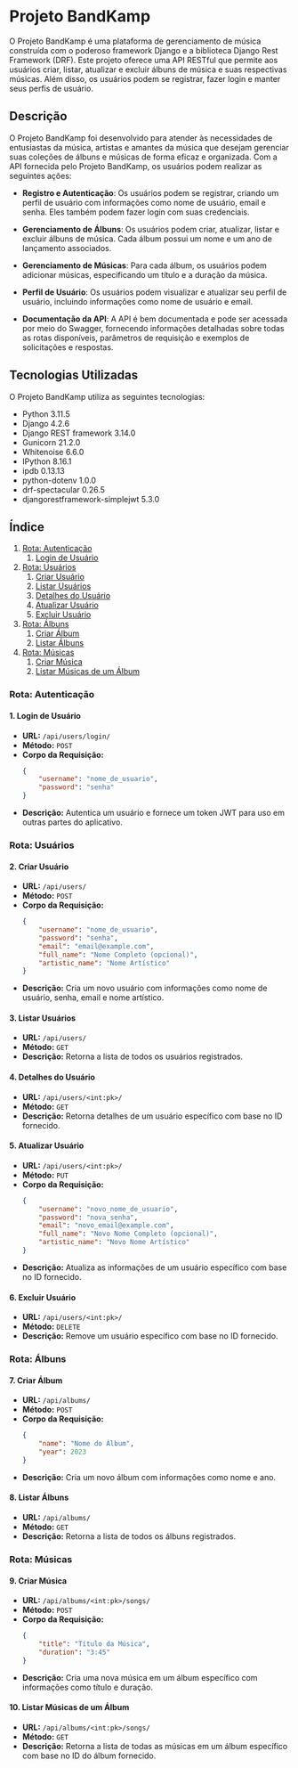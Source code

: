 # Projeto BandKamp

O Projeto BandKamp é uma plataforma de gerenciamento de música construída com o poderoso framework Django e a biblioteca Django Rest Framework (DRF). Este projeto oferece uma API RESTful que permite aos usuários criar, listar, atualizar e excluir álbuns de música e suas respectivas músicas. Além disso, os usuários podem se registrar, fazer login e manter seus perfis de usuário.

## Descrição

O Projeto BandKamp foi desenvolvido para atender às necessidades de entusiastas da música, artistas e amantes da música que desejam gerenciar suas coleções de álbuns e músicas de forma eficaz e organizada. Com a API fornecida pelo Projeto BandKamp, os usuários podem realizar as seguintes ações:

- **Registro e Autenticação**: Os usuários podem se registrar, criando um perfil de usuário com informações como nome de usuário, email e senha. Eles também podem fazer login com suas credenciais.

- **Gerenciamento de Álbuns**: Os usuários podem criar, atualizar, listar e excluir álbuns de música. Cada álbum possui um nome e um ano de lançamento associados.

- **Gerenciamento de Músicas**: Para cada álbum, os usuários podem adicionar músicas, especificando um título e a duração da música.

- **Perfil de Usuário**: Os usuários podem visualizar e atualizar seu perfil de usuário, incluindo informações como nome de usuário e email.

- **Documentação da API**: A API é bem documentada e pode ser acessada por meio do Swagger, fornecendo informações detalhadas sobre todas as rotas disponíveis, parâmetros de requisição e exemplos de solicitações e respostas.

## Tecnologias Utilizadas

O Projeto BandKamp utiliza as seguintes tecnologias:

- Python 3.11.5
- Django 4.2.6
- Django REST framework 3.14.0
- Gunicorn 21.2.0
- Whitenoise 6.6.0
- IPython 8.16.1
- ipdb 0.13.13
- python-dotenv 1.0.0
- drf-spectacular 0.26.5
- djangorestframework-simplejwt 5.3.0


## Índice

1. [Rota: Autenticação](#rota-autenticação)
   1. [Login de Usuário](#1-login-de-usuário)
2. [Rota: Usuários](#rota-usuários)
   1. [Criar Usuário](#2-criar-usuário)
   2. [Listar Usuários](#3-listar-usuários)
   3. [Detalhes do Usuário](#4-detalhes-do-usuário)
   4. [Atualizar Usuário](#5-atualizar-usuário)
   5. [Excluir Usuário](#6-excluir-usuário)
3. [Rota: Álbuns](#rota-álbuns)
   1. [Criar Álbum](#7-criar-álbum)
   2. [Listar Álbuns](#8-listar-álbuns)
4. [Rota: Músicas](#rota-músicas)
   1. [Criar Música](#9-criar-música)
   2. [Listar Músicas de um Álbum](#10-listar-músicas-de-um-álbum)

### Rota: Autenticação

#### 1. Login de Usuário

- **URL:** `/api/users/login/`
- **Método:** `POST`
- **Corpo da Requisição:**
  ```json
  {
      "username": "nome_de_usuario",
      "password": "senha"
  }
  ```
- **Descrição:** Autentica um usuário e fornece um token JWT para uso em outras partes do aplicativo.

### Rota: Usuários

#### 2. Criar Usuário

- **URL:** `/api/users/`
- **Método:** `POST`
- **Corpo da Requisição:**
  ```json
  {
      "username": "nome_de_usuario",
      "password": "senha",
      "email": "email@example.com",
      "full_name": "Nome Completo (opcional)",
      "artistic_name": "Nome Artístico"
  }
  ```
- **Descrição:** Cria um novo usuário com informações como nome de usuário, senha, email e nome artístico.

#### 3. Listar Usuários

- **URL:** `/api/users/`
- **Método:** `GET`
- **Descrição:** Retorna a lista de todos os usuários registrados.

#### 4. Detalhes do Usuário

- **URL:** `/api/users/<int:pk>/`
- **Método:** `GET`
- **Descrição:** Retorna detalhes de um usuário específico com base no ID fornecido.

#### 5. Atualizar Usuário

- **URL:** `/api/users/<int:pk>/`
- **Método:** `PUT`
- **Corpo da Requisição:**
  ```json
  {
      "username": "novo_nome_de_usuario",
      "password": "nova_senha",
      "email": "novo_email@example.com",
      "full_name": "Novo Nome Completo (opcional)",
      "artistic_name": "Novo Nome Artístico"
  }
  ```
- **Descrição:** Atualiza as informações de um usuário específico com base no ID fornecido.

#### 6. Excluir Usuário

- **URL:** `/api/users/<int:pk>/`
- **Método:** `DELETE`
- **Descrição:** Remove um usuário específico com base no ID fornecido.

### Rota: Álbuns

#### 7. Criar Álbum

- **URL:** `/api/albums/`
- **Método:** `POST`
- **Corpo da Requisição:**
  ```json
  {
      "name": "Nome do Álbum",
      "year": 2023
  }
  ```
- **Descrição:** Cria um novo álbum com informações como nome e ano.

#### 8. Listar Álbuns

- **URL:** `/api/albums/`
- **Método:** `GET`
- **Descrição:** Retorna a lista de todos os álbuns registrados.

### Rota: Músicas

#### 9. Criar Música

- **URL:** `/api/albums/<int:pk>/songs/`
- **Método:** `POST`
- **Corpo da Requisição:**
  ```json
  {
      "title": "Título da Música",
      "duration": "3:45"
  }
  ```
- **Descrição:** Cria uma nova música em um álbum específico com informações como título e duração.

#### 10. Listar Músicas de um Álbum

- **URL:** `/api/albums/<int:pk>/songs/`
- **Método:** `GET`
- **Descrição:** Retorna a lista de todas as músicas em um álbum específico com base no ID do álbum fornecido.